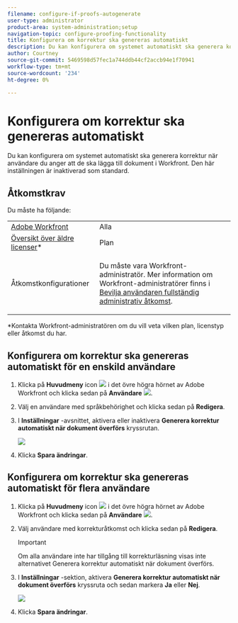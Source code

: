 ```yaml
---
filename: configure-if-proofs-autogenerate
user-type: administrator
product-area: system-administration;setup
navigation-topic: configure-proofing-functionality
title: Konfigurera om korrektur ska genereras automatiskt
description: Du kan konfigurera om systemet automatiskt ska generera korrektur när användare du anger att de ska lägga till dokument i Workfront. Den här inställningen är inaktiverad som standard.
author: Courtney
source-git-commit: 5469598d57fec1a744ddb44cf2accb94e1f70941
workflow-type: tm+mt
source-wordcount: '234'
ht-degree: 0%

---
```



# Konfigurera om korrektur ska genereras automatiskt

Du kan konfigurera om systemet automatiskt ska generera korrektur när användare du anger att de ska lägga till dokument i Workfront. Den här inställningen är inaktiverad som standard.

## Åtkomstkrav

Du måste ha följande:

<table style="table-layout:auto"> 
 <col> 
 <col> 
 <tbody> 
  <tr> 
   <td role="rowheader"><a href="https://www.workfront.com/plans" target="_blank">Adobe Workfront</a> </td> 
   <td>Alla</td> 
  </tr> 
  <tr> 
   <td role="rowheader"><a href="../../../administration-and-setup/add-users/access-levels-and-object-permissions/wf-licenses.md" class="MCXref xref">Översikt över äldre licenser</a>*</td> 
   <td>Plan</td> 
  </tr> 
  <tr> 
   <td role="rowheader">Åtkomstkonfigurationer</td> 
   <td> <p>Du måste vara Workfront-administratör. Mer information om Workfront-administratörer finns i <a href="../../../administration-and-setup/add-users/configure-and-grant-access/grant-a-user-full-administrative-access.md" class="MCXref xref">Bevilja användaren fullständig administrativ åtkomst</a>.</p> </td> 
  </tr> 
 </tbody> 
</table>

&#42;Kontakta Workfront-administratören om du vill veta vilken plan, licenstyp eller åtkomst du har.

## Konfigurera om korrektur ska genereras automatiskt för en enskild användare

1. Klicka på **Huvudmeny** icon ![](assets/main-menu-icon.png) i det övre högra hörnet av Adobe Workfront och klicka sedan på **Användare** ![](assets/users-icon-in-main-menu.png).
1. Välj en användare med språkbehörighet och klicka sedan på **Redigera**.
1. I **Inställningar** -avsnittet, aktivera eller inaktivera **Generera korrektur automatiskt när dokument överförs** kryssrutan.

   ![](assets/autogenerate-proofs-350x216.png)

1. Klicka **Spara ändringar**.

## Konfigurera om korrektur ska genereras automatiskt för flera användare

1. Klicka på **Huvudmeny** icon ![](assets/main-menu-icon.png) i det övre högra hörnet av Adobe Workfront och klicka sedan på **Användare** ![](assets/users-icon-in-main-menu.png).
1. Välj användare med korrekturåtkomst och klicka sedan på **Redigera**.

   >[!IMPORTANT]
   >
   >Om alla användare inte har tillgång till korrekturläsning visas inte alternativet Generera korrektur automatiskt när dokument överförs.

1. I **Inställningar** -sektion, aktivera **Generera korrektur automatiskt när dokument överförs** kryssruta och sedan markera **Ja** eller **Nej**.

   ![](assets/autogenerate-proofs-bulk-350x285.png)

1. Klicka **Spara ändringar**.

